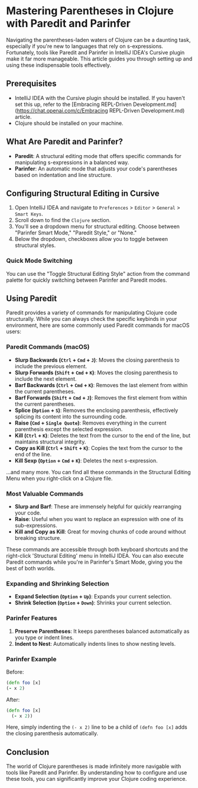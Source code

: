 # Mastering Parentheses in Clojure with Paredit and Parinfer

Navigating the parentheses-laden waters of Clojure can be a daunting task, especially if you're new to languages that rely on s-expressions. Fortunately, tools like Paredit and Parinfer in IntelliJ IDEA's Cursive plugin make it far more manageable. This article guides you through setting up and using these indispensable tools effectively.

## Prerequisites

- IntelliJ IDEA with the Cursive plugin should be installed. If you haven't set this up, refer to the [Embracing REPL-Driven Development.md](https://chat.openai.com/c/Embracing REPL-Driven Development.md) article.
- Clojure should be installed on your machine.

## What Are Paredit and Parinfer?

- **Paredit**: A structural editing mode that offers specific commands for manipulating s-expressions in a balanced way.
- **Parinfer**: An automatic mode that adjusts your code's parentheses based on indentation and line structure.

## Configuring Structural Editing in Cursive

1. Open IntelliJ IDEA and navigate to `Preferences` > `Editor` > `General` > `Smart Keys`.
2. Scroll down to find the `Clojure` section.
3. You'll see a dropdown menu for structural editing. Choose between "Parinfer Smart Mode," "Paredit Style," or "None."
4. Below the dropdown, checkboxes allow you to toggle between structural styles.

### Quick Mode Switching

You can use the "Toggle Structural Editing Style" action from the command palette for quickly switching between Parinfer and Paredit modes.

## Using Paredit

Paredit provides a variety of commands for manipulating Clojure code structurally. While you can always check the specific keybinds in your environment, here are some commonly used Paredit commands for macOS users:

### Paredit Commands (macOS)

- **Slurp Backwards (`Ctrl` + `Cmd` + `J`)**: Moves the closing parenthesis to include the previous element.
- **Slurp Forwards (`Shift` + `Cmd` + `K`)**: Moves the closing parenthesis to include the next element.
- **Barf Backwards (`Ctrl` + `Cmd` + `K`)**: Removes the last element from within the current parentheses.
- **Barf Forwards (`Shift` + `Cmd` + `J`)**: Removes the first element from within the current parentheses.
- **Splice (`Option` + `S`)**: Removes the enclosing parenthesis, effectively splicing its content into the surrounding code.
- **Raise (`Cmd` + `Single Quote`)**: Removes everything in the current parenthesis except the selected expression.
- **Kill (`Ctrl` + `K`)**: Deletes the text from the cursor to the end of the line, but maintains structural integrity.
- **Copy as Kill (`Ctrl` + `Shift` + `K`)**: Copies the text from the cursor to the end of the line.
- **Kill Sexp (`Option` + `Cmd` + `K`)**: Deletes the next s-expression.

...and many more. You can find all these commands in the Structural Editing Menu when you right-click on a Clojure file.

### Most Valuable Commands

- **Slurp and Barf**: These are immensely helpful for quickly rearranging your code.
- **Raise**: Useful when you want to replace an expression with one of its sub-expressions.
- **Kill and Copy as Kill**: Great for moving chunks of code around without breaking structure.

These commands are accessible through both keyboard shortcuts and the right-click 'Structural Editing' menu in IntelliJ IDEA. You can also execute Paredit commands while you're in Parinfer's Smart Mode, giving you the best of both worlds.

### Expanding and Shrinking Selection

- **Expand Selection (`Option` + `Up`)**: Expands your current selection.
- **Shrink Selection (`Option` + `Down`)**: Shrinks your current selection.

### Parinfer Features

1. **Preserve Parentheses**: It keeps parentheses balanced automatically as you type or indent lines.
2. **Indent to Nest**: Automatically indents lines to show nesting levels.

### Parinfer Example

Before:

```clojure
(defn foo [x]
(- x 2)
```

After:

```clojure
(defn foo [x]
  (- x 2))
```

Here, simply indenting the `(- x 2)` line to be a child of `(defn foo [x]` adds the closing parenthesis automatically.

## Conclusion

The world of Clojure parentheses is made infinitely more navigable with tools like Paredit and Parinfer. By understanding how to configure and use these tools, you can significantly improve your Clojure coding experience.
